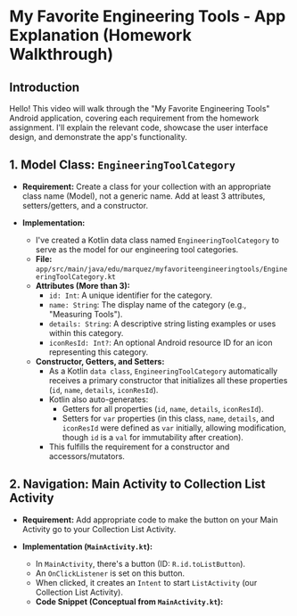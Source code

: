 # My Favorite Engineering Tools - App Explanation (Homework Walkthrough)

## Introduction

Hello! This video will walk through the "My Favorite Engineering Tools" Android application, covering each requirement from the homework assignment. I'll explain the relevant code, showcase the user interface design, and demonstrate the app's functionality.

## 1. Model Class: `EngineeringToolCategory`

- **Requirement:** Create a class for your collection with an appropriate class name (Model), not a generic name. Add at least 3 attributes, setters/getters, and a constructor.

- **Implementation:**
  - I've created a Kotlin data class named `EngineeringToolCategory` to serve as the model for our engineering tool categories.
  - **File:** `app/src/main/java/edu/marquez/myfavoriteengineeringtools/EngineeringToolCategory.kt`
  - **Attributes (More than 3):**
    - `id: Int`: A unique identifier for the category.
    - `name: String`: The display name of the category (e.g., "Measuring Tools").
    - `details: String`: A descriptive string listing examples or uses within this category.
    - `iconResId: Int?`: An optional Android resource ID for an icon representing this category.
  - **Constructor, Getters, and Setters:**
    - As a Kotlin `data class`, `EngineeringToolCategory` automatically receives a primary constructor that initializes all these properties (`id`, `name`, `details`, `iconResId`).
    - Kotlin also auto-generates:
      - Getters for all properties (`id`, `name`, `details`, `iconResId`).
      - Setters for `var` properties (in this class, `name`, `details`, and `iconResId` were defined as `var` initially, allowing modification, though `id` is a `val` for immutability after creation).
    - This fulfills the requirement for a constructor and accessors/mutators.

## 2. Navigation: Main Activity to Collection List Activity

- **Requirement:** Add appropriate code to make the button on your Main Activity go to your Collection List Activity.

- **Implementation (`MainActivity.kt`):**
  - In `MainActivity`, there's a button (ID: `R.id.toListButton`).
  - An `OnClickListener` is set on this button.
  - When clicked, it creates an `Intent` to start `ListActivity` (our Collection List Activity).
  - **Code Snippet (Conceptual from `MainActivity.kt`):**
